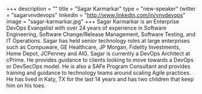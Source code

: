 +++
description = ""
title = "Sagar Karmarkar"
type = "new-speaker"
twitter = "sagarvnvdevops"
linkedin = "http://www.linkedin.com/in/vnvdevops"
image = "sagar-karmarkar.jpg"
+++
Sagar Karmarkar is an Enterprise DevOps Evangelist with over 24 years of experience in Software Engineering, Software Change/Release Management, Software Testing, and IT Operations. Sagar has held senior technology roles at large enterprises such as  Compuware, GE Healthcare, JP Morgan, Fidelity Investments, Home Depot, JCPenney and AIG. Sagar is currently a DevOps Architect at cPrime. He provides guidance to clients looking to move towards a DevOps or DevSecOps model. He is also a SAFe Program Consultant and provides training and guidance to technology teams around scaling Agile practices. He has lived in Katy, TX for the last 14 years and has two children that keep him on his toes.